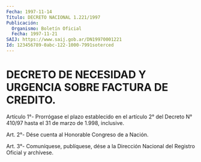 ```yaml
---
Fecha: 1997-11-14
Título: DECRETO NACIONAL 1.221/1997
Publicación:
  Organismo: Boletín Oficial
  Fecha: 1997-11-21
SAIJ: https://www.saij.gob.ar/DN19970001221
Id: 123456789-0abc-122-1000-7991soterced
---
```

# DECRETO DE NECESIDAD Y URGENCIA SOBRE FACTURA DE CREDITO.

<a id="1"></a>
Artículo 1°- Prorrógase el plazo establecido en el artículo 2° del Decreto N° 410/97 hasta el 31 de marzo de 1.998, inclusive.

<a id="2"></a>
Art. 2°- Dése cuenta al Honorable Congreso de a Nación.

<a id="3"></a>
Art. 3°- Comuníquese, publíquese, dése a la Dirección Nacional del Registro Oficial y archívese.